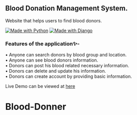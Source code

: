 ## Blood Donation Management System.

Website that helps users to find blood donors. 

[![Made with Python](https://img.shields.io/badge/Made%20with-Python-1f425f.svg)](https://www.python.org/)
[![Made with Django](https://img.shields.io/badge/Made%20with-Django-1f425f.svg)](https://www.python.org/)

### Features of the application✨-

• Anyone can search donors by blood group and location. <br>
• Anyone can see blood donors information.<br>
• Donors can post his blood related necessary information.<br>
• Donors can delete and update his information. <br>
• Donors can create account by providing basic information. <br>


Live Demo can be viewed at [here](https://blood-donation-organization.herokuapp.com/)

# Blood-Donner
